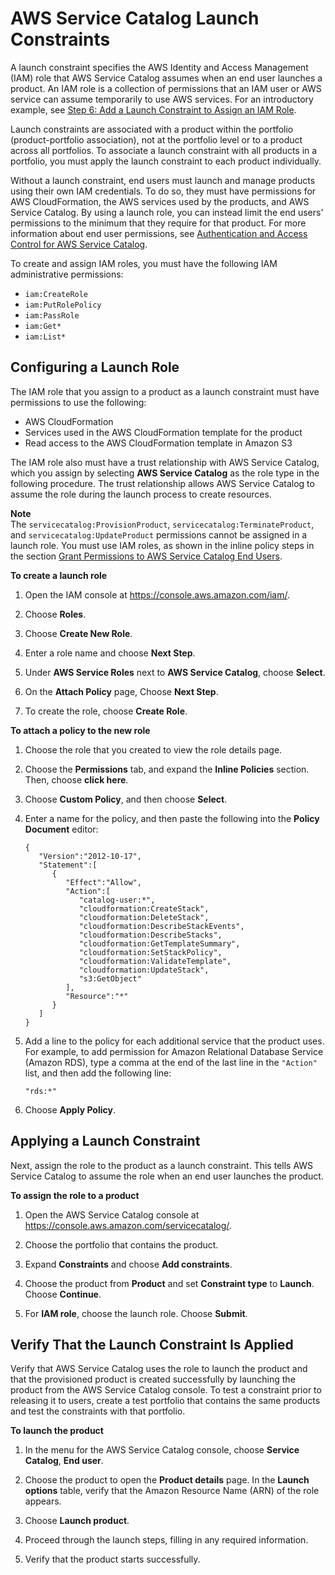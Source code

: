 # AWS Service Catalog Launch Constraints<a name="constraints-launch"></a>

A launch constraint specifies the AWS Identity and Access Management \(IAM\) role that AWS Service Catalog assumes when an end user launches a product\. An IAM role is a collection of permissions that an IAM user or AWS service can assume temporarily to use AWS services\. For an introductory example, see [Step 6: Add a Launch Constraint to Assign an IAM Role](getstarted-launchconstraint.md)\.

Launch constraints are associated with a product within the portfolio \(product\-portfolio association\), not at the portfolio level or to a product across all portfolios\. To associate a launch constraint with all products in a portfolio, you must apply the launch constraint to each product individually\.

Without a launch constraint, end users must launch and manage products using their own IAM credentials\. To do so, they must have permissions for AWS CloudFormation, the AWS services used by the products, and AWS Service Catalog\. By using a launch role, you can instead limit the end users' permissions to the minimum that they require for that product\. For more information about end user permissions, see [Authentication and Access Control for AWS Service Catalog](controlling_access.md)\.

To create and assign IAM roles, you must have the following IAM administrative permissions:
+ `iam:CreateRole`
+ `iam:PutRolePolicy`
+ `iam:PassRole`
+ `iam:Get*`
+ `iam:List*`

## Configuring a Launch Role<a name="constraints-launch-role"></a>

The IAM role that you assign to a product as a launch constraint must have permissions to use the following:
+ AWS CloudFormation
+ Services used in the AWS CloudFormation template for the product
+ Read access to the AWS CloudFormation template in Amazon S3

The IAM role also must have a trust relationship with AWS Service Catalog, which you assign by selecting **AWS Service Catalog** as the role type in the following procedure\. The trust relationship allows AWS Service Catalog to assume the role during the launch process to create resources\.

**Note**  
The `servicecatalog:ProvisionProduct`, `servicecatalog:TerminateProduct`, and `servicecatalog:UpdateProduct` permissions cannot be assigned in a launch role\. You must use IAM roles, as shown in the inline policy steps in the section [Grant Permissions to AWS Service Catalog End Users](getstarted-iamenduser.md)\.

**To create a launch role**

1. Open the IAM console at [https://console\.aws\.amazon\.com/iam/](https://console.aws.amazon.com/iam/)\.

1. Choose **Roles**\.

1. Choose **Create New Role**\.

1. Enter a role name and choose **Next Step**\.

1. Under **AWS Service Roles** next to **AWS Service Catalog**, choose **Select**\.

1. On the **Attach Policy** page, Choose **Next Step**\.

1. To create the role, choose **Create Role**\. 

**To attach a policy to the new role**

1. Choose the role that you created to view the role details page\.

1. Choose the **Permissions** tab, and expand the **Inline Policies** section\. Then, choose **click here**\.

1. Choose **Custom Policy**, and then choose **Select**\. 

1. Enter a name for the policy, and then paste the following into the **Policy Document** editor: 

   ```
   {  
      "Version":"2012-10-17",
      "Statement":[  
         {  
            "Effect":"Allow",
            "Action":[  
               "catalog-user:*",
               "cloudformation:CreateStack",
               "cloudformation:DeleteStack",
               "cloudformation:DescribeStackEvents",
               "cloudformation:DescribeStacks",
               "cloudformation:GetTemplateSummary",
               "cloudformation:SetStackPolicy",
               "cloudformation:ValidateTemplate",
               "cloudformation:UpdateStack",
               "s3:GetObject"
            ],
            "Resource":"*"
         }
      ]
   }
   ```

1. Add a line to the policy for each additional service that the product uses\. For example, to add permission for Amazon Relational Database Service \(Amazon RDS\), type a comma at the end of the last line in the `"Action"` list, and then add the following line: 

   ```
   "rds:*"
   ```

1. Choose **Apply Policy**\.

## Applying a Launch Constraint<a name="constraints-launch-constraint"></a>

Next, assign the role to the product as a launch constraint\. This tells AWS Service Catalog to assume the role when an end user launches the product\. 

**To assign the role to a product**

1. Open the AWS Service Catalog console at [https://console\.aws\.amazon\.com/servicecatalog/](https://console.aws.amazon.com/servicecatalog/)\.

1. Choose the portfolio that contains the product\.

1. Expand **Constraints** and choose **Add constraints**\.

1. Choose the product from **Product** and set **Constraint type** to **Launch**\. Choose **Continue**\.

1. For **IAM role**, choose the launch role\. Choose **Submit**\.

## Verify That the Launch Constraint Is Applied<a name="constraints-launch-test"></a>

Verify that AWS Service Catalog uses the role to launch the product and that the provisioned product is created successfully by launching the product from the AWS Service Catalog console\. To test a constraint prior to releasing it to users, create a test portfolio that contains the same products and test the constraints with that portfolio\.

**To launch the product**

1. In the menu for the AWS Service Catalog console, choose **Service Catalog**, **End user**\.

1. Choose the product to open the **Product details** page\. In the **Launch options** table, verify that the Amazon Resource Name \(ARN\) of the role appears\.

1. Choose **Launch product**\.

1. Proceed through the launch steps, filling in any required information\.

1. Verify that the product starts successfully\.